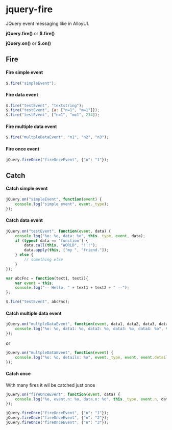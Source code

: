 jquery-fire
===========

JQuery event messaging like in AlloyUI.




**jQuery.fire()** or **$.fire()**

**jQuery.on()** or **$.on()**


## Fire

#### Fire simple event

```javascript
$.fire("simpleEvent");
```

#### Fire data event

```javascript
$.fire("testEvent", "textstring");
$.fire("testEvent", {a: ["n=1", "m=1"]});
$.fire("testEvent", ["n=1", "m=1", 234]);
```

#### Fire multiple data event

```javascript
$.fire("multpleDataEvent", "n1", "n2", "n3");
```

#### Fire once event

```javascript
jQuery.fireOnce("fireOnceEvent", {"n": "1"});
```

## Catch

#### Catch simple event

```javascript
jQuery.on("simpleEvent", function(event) {
	console.log("simple event", event._type);
});
```

#### Catch data event

```javascript
jQuery.on("testEvent", function(event, data) {
	console.log("%o: %o, data: %o", this._type, event, data);
	if (typeof data == 'function') {
		data.call(this, "WORLD", "!!!");
		data.apply(this, ["my ", "friend."]);
	} else {
		// something else
	}
});

var abcFnc = function(text1, text2){
	var event = this;
	console.log("-- Hello, " + text1 + text2 + " --");
};

$.fire("testEvent", abcFnc);
```

#### Catch multiple data event

```javascript
jQuery.on("multpleDataEvent", function(event, data1, data2, data3, data4) {
	console.log("%o: %o, data1: %o, data2: %o, data3: %o, data4: %o", this._type, event, data1, data2, data3, data4);
});
```
or 
```javascript
jQuery.on("multpleDataEvent", function(event) {
	console.log("%o: %o, details: %o", event._type, event, event.details);
});
```

#### Catch once
With many fires it wil be catched just once

```javascript
jQuery.on("fireOnceEvent", function(event, data) {
	console.log("%o, event.n: %o, data.n: %o", this._type, event.n, data.n);
});

jQuery.fireOnce("fireOnceEvent", {"n": "1"});
jQuery.fireOnce("fireOnceEvent", {"n": "2"});
jQuery.fireOnce("fireOnceEvent", {"n": "3"});
```


